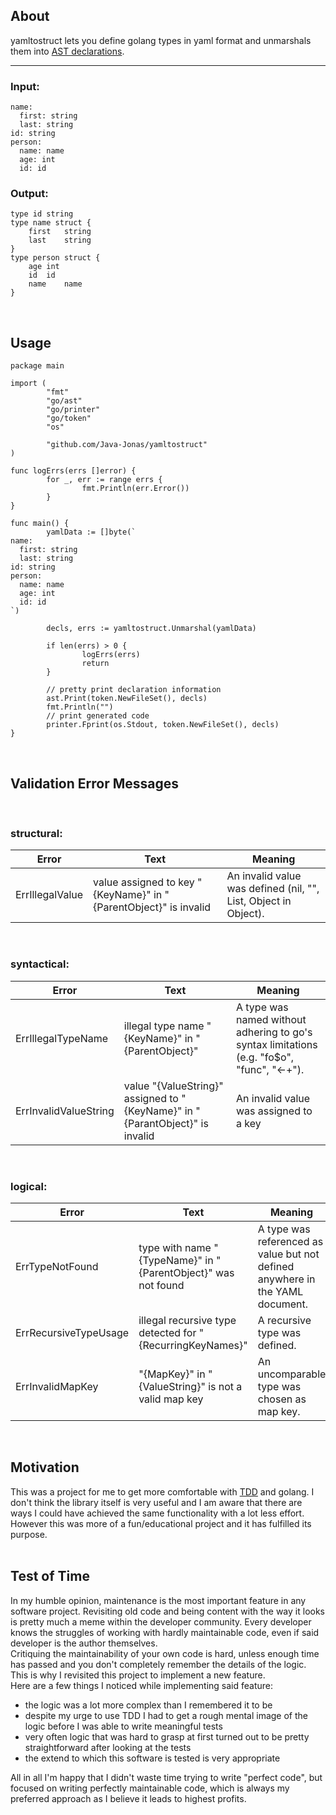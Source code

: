 
## About
yamltostruct lets you define golang types in yaml format and unmarshals them into [AST declarations](https://golang.org/pkg/go/ast/#File).
***
### Input:
```
name:
  first: string
  last: string
id: string
person:
  name: name
  age: int
  id: id
```
### Output:
```
type id string
type name struct {
	first	string
	last	string
}
type person struct {
	age	int
	id	id
	name	name
}
```
<br/>

## Usage
```
package main

import (
        "fmt"
        "go/ast"
        "go/printer"
        "go/token"
        "os"

        "github.com/Java-Jonas/yamltostruct"
)

func logErrs(errs []error) {
        for _, err := range errs {
                fmt.Println(err.Error())
        }
}

func main() {
        yamlData := []byte(`
name:
  first: string
  last: string
id: string
person:
  name: name
  age: int
  id: id
`)

        decls, errs := yamltostruct.Unmarshal(yamlData)

        if len(errs) > 0 {
                logErrs(errs)
                return
        }

        // pretty print declaration information
        ast.Print(token.NewFileSet(), decls)
        fmt.Println("")
        // print generated code
        printer.Fprint(os.Stdout, token.NewFileSet(), decls)
}
```
<br/>


## Validation Error Messages
<br/> 

### structural:

| Error | Text | Meaning |
|---|---------|----------|
| ErrIllegalValue | value assigned to key "{KeyName}" in "{ParentObject}" is invalid | An invalid value was defined (nil, "", List, Object in Object). |
<br/> 

### syntactical:
| Error | Text | Meaning |
|---|---------|----------|
| ErrIllegalTypeName | illegal type name "{KeyName}" in "{ParentObject}" | A type was named without adhering to go's syntax limitations (e.g. "fo$o", "func", "<-+"). |
| ErrInvalidValueString | value "{ValueString}" assigned to "{KeyName}" in "{ParantObject}" is invalid | An invalid value was assigned to a key |
<br/> 

### logical:
| Error | Text | Meaning |
|---|---------|----------|
| ErrTypeNotFound | type with name "{TypeName}" in "{ParentObject}" was not found | A type was referenced as value but not defined anywhere in the YAML document. |
| ErrRecursiveTypeUsage | illegal recursive type detected for "{RecurringKeyNames}" | A recursive type was defined. |
| ErrInvalidMapKey | "{MapKey}" in "{ValueString}" is not a valid map key | An uncomparable type was chosen as map key. |
<br/> 


## Motivation
This was a project for me to get more comfortable with [TDD](https://en.wikipedia.org/wiki/Test-driven_development) and golang. I don't think the library itself is very useful and I am aware that there are ways I could have achieved the same functionality with a lot less effort. However this was more of a fun/educational project and it has fulfilled its purpose.
<br/>
<br/>

## Test of Time
In my humble opinion, maintenance is the most important feature in any software project. Revisiting old code and being content with the way it looks is pretty much a meme within the developer community. Every developer knows the struggles of working with hardly maintainable code, even if said developer is the author themselves. <br/>
Critiquing the maintainability of your own code is hard, unless enough time has passed and you don't completely remember the details of the logic. This is why I revisited this project to implement a new feature. <br/>
Here are a few things I noticed while implementing said feature:
- the logic was a lot more complex than I remembered it to be
- despite my urge to use TDD I had to get a rough mental image of the logic before I was able to write meaningful tests
- very often logic that was hard to grasp at first turned out to be pretty straightforward after looking at the tests
- the extend to which this software is tested is very appropriate

All in all I'm happy that I didn't waste time trying to write "perfect code", but focused on writing perfectly maintainable code, which is always my preferred approach as I believe it leads to highest profits.

